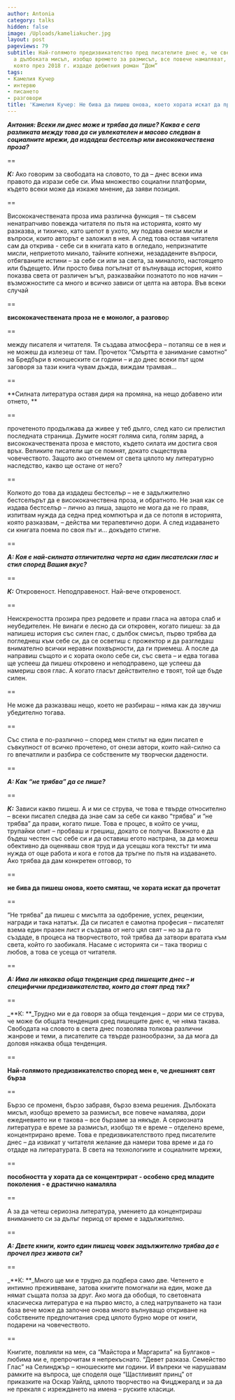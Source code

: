 ```yaml
---
author: Antonia
category: talks
hidden: false
image: /Uploads/kameliakucher.jpg
layout: post
pageviews: 79
subtitle: Най-голямото предизвикателство пред писателите днес е, че светът бърза,
  а дълбоката мисъл, изобщо времето за размисъл, все повече намаляват, смята Кучер,
  която през 2018 г. издаде дебютния роман “Дом”
tags:
- Камелия Кучер
- интервю
- писането
- разговори
title: 'Камелия Кучер: Не бива да пишеш онова, което хората искат да прочетат'
---
```


_**Антония: Всеки ли днес може и трябва да пише?  Каква е сега разликата между това да си увлекателен и масово следван в социалните мрежи, да издадеш бестселър или висококачествена проза?**_

\==

_**К:**_ Ако говорим за свободата на словото, то да – днес всеки има правото да изрази себе си. Има множество социални платформи, където всеки може да изкаже мнение, да заяви позиция. 

\==

Висококачествената проза има различна функция – тя съвсем ненатрапчиво повежда читателя по пътя на историята, която му разказва, и тихичко, като шепот в ухото, му подава онези мисли и въпроси, които авторът е заложил в нея. А след това оставя читателя сам да открива - себе си в книгата като в огледало, непризнатите мисли, неприетото минало, тайните копнежи, незададените въпроси, отбягваните истини – за себе си или за света, за миналото, настоящето или бъдещето. Или просто бива погълнат от вълнуваща история, която показва света от различен ъгъл, разказвайки познатото по нов начин – възможностите са много и всичко зависи от целта на автора. Във всеки случай 

\==

**висококачествената проза не е монолог, а разгово**р

\==

между писателя и читателя. Тя създава атмосфера – потапяш се в нея и не можеш да излезеш от там. Прочетох “Смъртта е занимание самотно” на Бредбъри в юношеските си години – и до днес всеки път щом заговоря за тази книга чувам дъжда, виждам трамвая...

\==

**Силната литература оставя диря на промяна, на нещо добавено или отнето, **

\==

прочетеното продължава да живее у теб дълго, след като си прелистил последната страница. Думите носят голяма сила, голям заряд, а висококачествената проза е мястото, където силата им достига своя връх. Великите писатели ще се помнят, докато съществува човечеството. Защото ако отнемем от света цялото му литературно наследство, какво ще остане от него? 

\==

Колкото до това да издадеш бестселър – не е задължително бестселърът да е висококачествена проза, и обратното. Не зная как се издава бестселър – лично аз пиша, защото не мога да не го правя, изпитвам нужда да седна пред компютъра и да се потопя в историята, която разказвам, – действа ми терапевтично дори. А след издаването си книгата поема по своя път и... докъдето стигне. 

\==

_**А: Коя е най-силната отличителна черта на един писателски глас и стил според Вашия вкус?**_

\==

_**К:**_ Откровеност. Неподправеност. Най-вече откровеност. 

\==

Неискреността прозира през редовете и прави гласа на автора слаб и неубедителен. Не винаги е лесно да си откровен, когато пишеш: за да напишеш история със силен глас, с дълбок смисъл, първо трябва да погледнеш към себе си, да се осветиш с прожектор и да разгледаш внимателно всички неравни похвърности, да ги приемеш. А после да направиш същото и с хората около себе си, със света – и едва тогава ще успееш да пишеш откровено и неподправено, ще успееш да намериш своя глас. А когато гласът действително е твоят, той ще бъде силен. 

\==

Не може да разказваш нещо, което не разбираш – няма как да звучиш убедително тогава. 

\==

Със стила е по-различно – според мен стилът на един писател е съвкупност от всичко прочетено, от онези автори, които най-силно са го впечатлили и разбира се собствените му творчески дадености. 

\==

_**А: Как “не трябва” да се пише?**_

\==

_**К:**_ Зависи какво пишеш. А и ми се струва, че това е твърде относително – всеки писател следва да знае сам за себе си какво “трябва” и “не трябва” да прави, когато пише. Това е процес, в който се учиш, трупайки опит – пробваш и грешиш, докато се получи. Важното е да бъдеш честен със себе си и да оставиш егото настрана, за да можеш обективно да оценяваш своя труд и да усещаш кога текстът ти има нужда от още работа и кога е готов да тръгне по пътя на издаването. Ако трябва да дам конкретен отговор, то 

\==

**не бива да пишеш онова, което смяташ, че хората искат да прочетат**

\==

“Не трябва” да пишеш с мисълта за одобрение, успех, рецензии, награди и така нататък. Да си писател е самотна професия – писателят взема един празен лист и създава от него цял свят – но за да го създаде, в процеса на творчеството, той трябва да затвори вратата към света, който го заобикаля. Насаме с историята си – така твориш с любов, а това се усеща от читателя.

\==

_**А: Има ли някаква обща тенденция сред пишещите днес – и специфични предизвикателства, които да стоят пред тях?**_

\==

_**К: **_Трудно ми е да говоря за обща тенденция – дори ми се струва, че може би общата тенденция сред пишещите днес е, че няма такава. Свободата на словото в света днес позволява толкова различни жанрове и теми, а писателите са твърде разнообразни, за да мога да доловя някаква обща тенденция. 

\==

**Най-голямото предизвикателство според мен е, че днешният свят бърза**

\==

Бързо се променя, бързо забравя, бързо взема решения. Дълбоката мисъл, изобщо времето за размисъл, все повече намалява, дори ежедневието ни е такова – все бързаме за някъде. А сериозната литература е време за размисъл, изобщо тя е време – отделено време, концентрирано време. Това е предизвикателството пред писателите днес – да извикат у читателя желание да намери това време и да го отдаде на литературата. В света на технологиите и социалните мрежи, 

\==

**пособността у хората да се концентрират - особено сред младите поколения - е драстично намаляла**

\==

А за да четеш сериозна литература, умението да концентрираш вниманието си за дълъг период от време е задължително. 

\==

_**А: Двете книги, които един пишещ човек задължително трябва да е прочел през живота си?**_

\==

_**К: **_Много ще ми е трудно да подбера само две. Четенето е интимно преживяване, затова книгите помогнали на един, може да нямат същата полза за друг. Ако мога да обобщя, то световната класическа литература е на първо място, а след натрупването на тази база вече може да започне онова много вълнуващо откриване на собствените предпочитания сред цялото бурно море от книги, подарени на човечеството. 

\==

Книгите, повлияли на мен, са “Майстора и Маргарита” на Булгаков – любима ми е, препрочитам я непрекъснато. “Девет разказа. Семейство Глас” на Селинджър – юношеските ми години. И въпреки че нарушавам рамките на въпроса, ще споделя още “Щастливият принц” от приказките на Оскар Уайлд, цялото творчество на Фицджералд и за да не прекаля с изреждането на имена – руските класици.